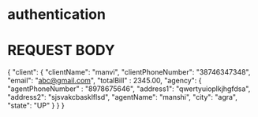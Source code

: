 # authentication

# REQUEST BODY
{
    "client": {
   			   "clientName": "manvi",
    			"clientPhoneNumber": "38746347348",
    			"email": "abc@gmail.com",
    			"totalBill" : 2345.00,
		"agency": {
                    "agentPhoneNumber" : "8978675646",
                    "address1": "qwertyuioplkjhgfdsa",
                    "address2": "sjsvakcbasklflsd",
                    "agentName": "manshi",
                    "city": "agra",
                    "state": "UP"
		        }
    }
}

